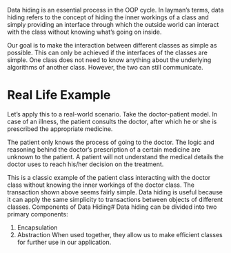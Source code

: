 Data hiding is an essential process in the OOP cycle.
In layman’s terms, data hiding refers to the concept of hiding the inner workings of a class and simply providing an interface through which the outside world can interact with the class without knowing what’s going on inside.

Our goal is to make the interaction between different classes as simple as possible. This can only be achieved if the interfaces of the classes are simple. One class does not need to know anything about the underlying algorithms of another class. However, the two can still communicate.

# Real Life Example
Let’s apply this to a real-world scenario. Take the doctor-patient model. In case of an illness, the patient consults the doctor, after which he or she is prescribed the appropriate medicine.

The patient only knows the process of going to the doctor. The logic and reasoning behind the doctor’s prescription of a certain medicine are unknown to the patient. A patient will not understand the medical details the doctor uses to reach his/her decision on the treatment.

This is a classic example of the patient class interacting with the doctor class without knowing the inner workings of the doctor class.
The transaction shown above seems fairly simple. Data hiding is useful because it can apply the same simplicity to transactions between objects of different classes.
Components of Data Hiding#
Data hiding can be divided into two primary components:

1. Encapsulation
2. Abstraction
When used together, they allow us to make efficient classes for further use in our application.
